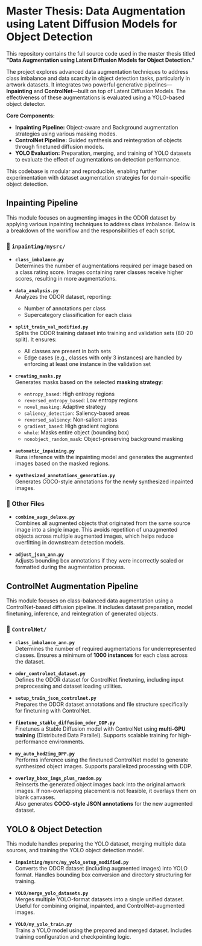 # Master Thesis: Data Augmentation using Latent Diffusion Models for Object Detection

This repository contains the full source code used in the master thesis titled **"Data Augmentation using Latent Diffusion Models for Object Detection."**

The project explores advanced data augmentation techniques to address class imbalance and data scarcity in object detection tasks, particularly in artwork datasets. It integrates two powerful generative pipelines—**Inpainting** and **ControlNet**—built on top of Latent Diffusion Models. The effectiveness of these augmentations is evaluated using a YOLO-based object detector.

**Core Components:**
- **Inpainting Pipeline:** Object-aware and Background augmentation strategies using various masking modes.
- **ControlNet Pipeline:** Guided synthesis and reintegration of objects through finetuned diffusion models.
- **YOLO Evaluation:** Preparation, merging, and training of YOLO datasets to evaluate the effect of augmentations on detection performance.

This codebase is modular and reproducible, enabling further experimentation with dataset augmentation strategies for domain-specific object detection.


## Inpainting Pipeline

This module focuses on augmenting images in the ODOR dataset by applying various inpainting techniques to address class imbalance. Below is a breakdown of the workflow and the responsibilities of each script.

### 📁 `inpainting/mysrc/`

- **`class_imbalance.py`**  
  Determines the number of augmentations required per image based on a class rating score. Images containing rarer classes receive higher scores, resulting in more augmentations.

- **`data_analysis.py`**  
  Analyzes the ODOR dataset, reporting:
  - Number of annotations per class  
  - Supercategory classification for each class

- **`split_train_val_modified.py`**  
  Splits the ODOR training dataset into training and validation sets (80-20 split). It ensures:
  - All classes are present in both sets  
  - Edge cases (e.g., classes with only 3 instances) are handled by enforcing at least one instance in the validation set

- **`creating_masks.py`**  
  Generates masks based on the selected **masking strategy**:
  - `entropy_based`: High entropy regions  
  - `reversed_entropy_based`: Low entropy regions  
  - `novel_masking`: Adaptive strategy  
  - `saliency_detection`: Saliency-based areas  
  - `reversed_saliency`: Non-salient areas  
  - `gradient_based`: High gradient regions  
  - `whole`: Masks entire object (bounding box)  
  - `nonobject_random_mask`: Object-preserving background masking

- **`automatic_inpaining.py`**  
  Runs inference with the inpainting model and generates the augmented images based on the masked regions.

- **`synthesized_annotations_generation.py`**  
  Generates COCO-style annotations for the newly synthesized inpainted images.

### 📄 Other Files

- **`combine_augs_deluxe.py`**  
  Combines all augmented objects that originated from the same source image into a single image. This avoids repetition of unaugmented objects across multiple augmented images, which helps reduce overfitting in downstream detection models.

- **`adjust_json_ann.py`**  
  Adjusts bounding box annotations if they were incorrectly scaled or formatted during the augmentation process.





## ControlNet Augmentation Pipeline

This module focuses on class-balanced data augmentation using a ControlNet-based diffusion pipeline. It includes dataset preparation, model finetuning, inference, and reintegration of generated objects.

### 📁 `ControlNet/`

- **`class_imbalance_ann.py`**  
  Determines the number of required augmentations for underrepresented classes. Ensures a minimum of **1000 instances** for each class across the dataset.

- **`odor_controlnet_dataset.py`**  
  Defines the ODOR dataset for ControlNet finetuning, including input preprocessing and dataset loading utilities.

- **`setup_train_json_controlnet.py`**  
  Prepares the ODOR dataset annotations and file structure specifically for finetuning with ControlNet.

- **`finetune_stable_diffusion_odor_DDP.py`**  
  Finetunes a Stable Diffusion model with ControlNet using **multi-GPU training** (Distributed Data Parallel). Supports scalable training for high-performance environments.

- **`my_auto_hed2img_DPP.py`**  
  Performs inference using the finetuned ControlNet model to generate synthesized object images. Supports parallelized processing with DDP.

- **`overlay_bbox_imgs_plus_random.py`**  
  Reinserts the generated object images back into the original artwork images. If non-overlapping placement is not feasible, it overlays them on blank canvases.  
  Also generates **COCO-style JSON annotations** for the new augmented dataset.




## YOLO & Object Detection

This module handles preparing the YOLO dataset, merging multiple data sources, and training the YOLO object detection model.

- **`inpainting/mysrc/my_yolo_setup_modified.py`**  
  Converts the ODOR dataset (including augmented images) into YOLO format. Handles bounding box conversion and directory structuring for training.

- **`YOLO/merge_yolo_datasets.py`**  
  Merges multiple YOLO-format datasets into a single unified dataset. Useful for combining original, inpainted, and ControlNet-augmented images.

- **`YOLO/my_yolo_train.py`**  
  Trains a YOLO model using the prepared and merged dataset. Includes training configuration and checkpointing logic.

